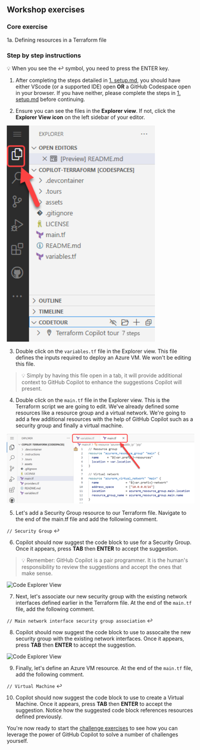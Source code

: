 ## Workshop exercises

### Core exercise


<summary>1a. Defining resources in a Terraform file</summary>

### Step by step instructions


:bulb:  When you see the :leftwards_arrow_with_hook: symbol, you need to press the ENTER key.


1. After completing the steps detailed in [1. setup.md](<./1. setup.md>), you should have either VScode (or a supported IDE) open **OR** a GitHub Codespace open in your browser. If you have neither, please complete the steps in [1. setup.md](<./1. setup.md>) before continuing.

2. Ensure you can see the files in the **Explorer view**. If not, click the **Explorer View icon** on the left sidebar of your editor.

<img width="398" alt="Code Explorer View" src="../assets/Code Explorer View.png">

3. Double click on the `variables.tf` file in the Explorer view. This file defines the inputs required to deploy an Azure VM. We won't be editing this file. 
> :bulb: Simply by having this file open in a tab, it will provide additional context to GitHub Copilot to enhance the suggestions Copilot will present.

4. Double click on the `main.tf` file in the Explorer view. This is the Terraform script we are going to edit. We've already defined some resources like a resource group and a virtual network. We're going to add a few additional resources with the help of GitHub Copilot such as a security group and finally a virtual machine.

<img width="692" alt="Open in a Codespace" src="../assets/Variables and main files open.png">

5. Let's add a Security Group resource to our Terraform file. Navigate to the end of the main.tf file and add the following comment.

```// Security Group```  :leftwards_arrow_with_hook:

6. Copilot should now suggest the code block to use for a Security Group. Once it appears, press **TAB** then **ENTER** to accept the suggestion.
> :bulb: Remember: GitHub Copilot is a pair programmer. It is the human's responsibility to review the suggestions and accept the ones that make sense.

<img width="618" alt="Code Explorer View" src="../assets/Copilot - Security Group Suggestion.png">

7. Next, let's associate our new security group with the existing network interfaces defined earlier in the Terraform file. At the end of the `main.tf` file, add the following comment.

```// Main network interface security group association```  :leftwards_arrow_with_hook:

8. Copilot should now suggest the code block to use to assocaite the new security group with the existing network interfaces. Once it appears, press **TAB** then **ENTER** to accept the suggestion.

<img width="611" alt="Code Explorer View" src="../assets/Copilot - Network Suggestion.png">

9. Finally, let's define an Azure VM resource. At the end of the `main.tf` file, add the following comment.

```// Virtual Machine```   :leftwards_arrow_with_hook:

10. Copilot should now suggest the code block to use to create a Virtual Machine. Once it appears, press **TAB** then **ENTER** to accept the suggestion. Notice how the suggested code block references resources defined previously.



You're now ready to start the [challenge exercises](<./3. challenge exercises.md>) to see how you can leverage the power of GitHub Copilot to solve a number of challenges yourself.

